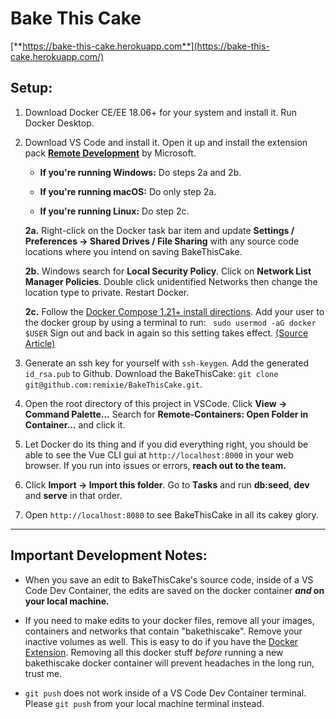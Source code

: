 # Bake This Cake
[**https://bake-this-cake.herokuapp.com**](https://bake-this-cake.herokuapp.com/)


## Setup:

1. Download Docker CE/EE 18.06+ for your system and install it. Run Docker Desktop.

2. Download VS Code and install it. Open it up and install the extension pack [**Remote Development**](https://marketplace.visualstudio.com/items?itemName=ms-vscode-remote.vscode-remote-extensionpack) by Microsoft.

    - **If you're running Windows:** Do steps 2a and 2b.

    - **If you're running macOS:** Do only step 2a.

    - **If you're running Linux:** Do step 2c.
    
    **2a.** Right-click on the Docker task bar item and update **Settings / Preferences -> Shared Drives / File Sharing** with any source code locations where you intend on saving BakeThisCake.
    
    **2b.** Windows search for **Local Security Policy**. Click on **Network List Manager Policies**. Double click unidentified Networks then change the location type to private. Restart Docker.

    **2c.** 
    Follow the [Docker Compose 1.21+ install directions](https://docs.docker.com/compose/install/).
    Add your user to the docker group by using a terminal to run: ``` sudo usermod -aG docker $USER``` Sign out and back in again so this setting takes effect. [(Source Article)](https://marketplace.visualstudio.com/items?itemName=ms-vscode-remote.vscode-remote-extensionpack)

3. Generate an ssh key for yourself with ```ssh-keygen```. Add the generated `id_rsa.pub` to Github. Download the BakeThisCake: ```git clone git@github.com:remixie/BakeThisCake.git```.

4. Open the root directory of this project in VSCode. Click **View -> Command Palette...**
Search for **Remote-Containers: Open Folder in Container...** and click it.

5. Let Docker do its thing and if you did everything right, you should be able to see the Vue CLI gui at ```http://localhost:8000``` in your web browser. If you run into issues or errors, **reach out to the team.**

6.  Click **Import -> Import this folder**. Go to **Tasks** and run **db:seed**, **dev** and **serve** in that order.

7. Open ```http://localhost:8080``` to see BakeThisCake in all its cakey glory.

---
## Important Development Notes:
- When you save an edit to BakeThisCake's source code, inside of a VS Code Dev Container, the edits are saved on the docker container ***and* on your local machine.**

- If you need to make edits to your docker files, remove all your images, containers and networks that contain "bakethiscake". Remove your inactive volumes as well. This is easy to do if you have the [Docker Extension](https://marketplace.visualstudio.com/items?itemName=ms-azuretools.vscode-docker). Removing all this docker stuff *before* running a new bakethiscake docker container will prevent headaches in the long run, trust me.

- `git push` does not work inside of a VS Code Dev Container terminal. Please `git push` from your local machine terminal instead.